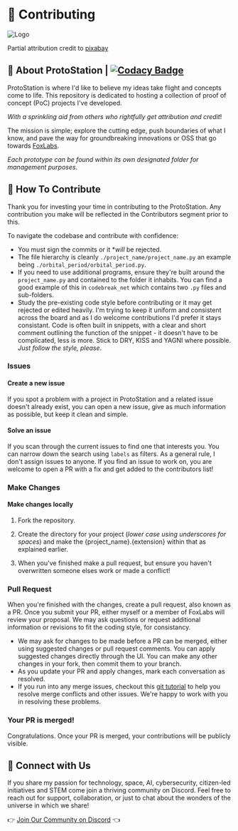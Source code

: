 # 🥂 Contributing

![Logo](https://cdn.discordapp.com/attachments/1154473396076286055/1157048973949927497/prototyping.png?ex=65173154&is=6515dfd4&hm=004fedc50b429a31f0968eaeadb283fb0be49261f880348c41a096c88846f13e&?width=425&height=425)

Partial attribution credit to [pixabay](https://pixabay.com/illustrations/brain-blueprint-thinking-analysis-1845941/)

## 🚀 About ProtoStation | [![Codacy Badge](https://app.codacy.com/project/badge/Grade/97707eea9255430ca830dc8e0f816539)](https://app.codacy.com/gh/FoxIDK/protostation/dashboard?utm_source=gh&utm_medium=referral&utm_content=&utm_campaign=Badge_grade)

ProtoStation is where I'd like to believe my ideas take flight and concepts come to life. This repository is dedicated to hosting a collection of proof of concept (PoC) projects I've developed.

*With a sprinkling aid from others who rightfully get attribution and credit*!

The mission is simple; explore the cutting edge, push boundaries of what I know, and pave the way for groundbreaking innovations or OSS that go towards [FoxLabs](https://foxlabs.cloud).

*Each prototype can be found within its own designated folder for management purposes*.

## 🥂 How To Contribute
Thank you for investing your time in contributing to the ProtoStation. Any contribution you make will be reflected in the Contributors segment prior to this.

To navigate the codebase and contribute with confidence:

- You must sign the commits or it **will* be rejected.
- The file hierarchy is cleanly `./project_name/project_name.py` an example being `./orbital_period/orbital_period.py`.
- If you need to use additional programs, ensure they're built around the `project_name.py` and contained to the folder it inhabits. You can find a good example of this in `codebreak_net` which contains two `.py` files and sub-folders.
- Study the pre-existing code style before contributing or it may get rejected or edited heavily. I'm trying to keep it uniform and consistent across the board and as I do welcome contributions I'd prefer it stays consistant. Code is often built in snippets, with a clear and short comment outlining the function of the snippet - it doesn't have to be complicated, less is more. Stick to DRY, KISS and YAGNI where possible. *Just follow the style, please*.

### Issues

#### Create a new issue

If you spot a problem with a project in ProtoStation and a related issue doesn't already exist, you can open a new issue, give as much information as possible, but keep it clean and simple.

#### Solve an issue

If you scan through the current issues to find one that interests you. You can narrow down the search using `labels` as filters. As a general rule, I don't assign issues to anyone. If you find an issue to work on, you are welcome to open a PR with a fix and get added to the contributors list!

### Make Changes

#### Make changes locally

1. Fork the repository.

2. Create the directory for your project (*lower case using underscores for spaces*) and make the {project_name}.{extension} within that as explained earlier.

3. When you've finished make a pull request, but ensure you haven't overwritten someone elses work or made a conflict!

### Pull Request

When you're finished with the changes, create a pull request, also known as a PR.
Once you submit your PR, either myself or a member of FoxLabs will review your proposal. We may ask questions or request additional information or revisions to fit the coding style, for consistancy.
- We may ask for changes to be made before a PR can be merged, either using suggested changes or pull request comments. You can apply suggested changes directly through the UI. You can make any other changes in your fork, then commit them to your branch.
- As you update your PR and apply changes, mark each conversation as resolved.
- If you run into any merge issues, checkout this [git tutorial](https://github.com/skills/resolve-merge-conflicts) to help you resolve merge conflicts and other issues. We're happy to work with you in resolving these problems.

### Your PR is merged!

Congratulations. Once your PR is merged, your contributions will be publicly visible.

## 📱 Connect with Us

If you share my passion for technology, space, AI, cybersecurity, citizen-led initiatives and STEM come join a thriving community on Discord. Feel free to reach out for support, collaboration, or just to chat about the wonders of the universe in which we share!

👉 [Join Our Community on Discord](https://discord.foxlabs.cloud) 👈